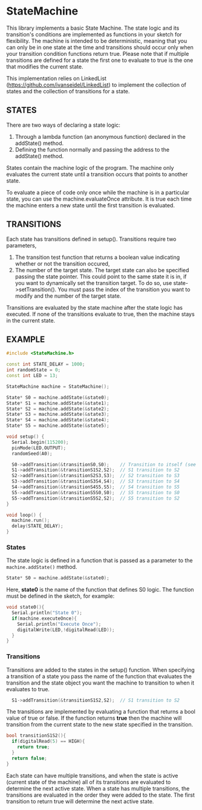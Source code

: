 # StateMachine
This library implements a basic State Machine. The state logic and its transition's conditions are implemented as functions in your sketch for flexibility. The machine is intended to be deterministic, meaning that you can only be in one state at the time and transitions should occur only when your transition condition functions return true. Please note that if multiple transitions are defined for a state the first one to evaluate to true is the one that modifies the current state.

This implementation relies on LinkedList (https://github.com/ivanseidel/LinkedList) to implement the collection of states and the collection of transitions for a state.

## STATES
There are two ways of declaring a state logic:
1. Through a lambda function (an anonymous function) declared in the addState() method.
2. Defining the function normally and passing the address to the addState() method.
 
States contain the machine logic of the program. The machine only evaluates the current state until a transition occurs that points to another state.

To evaluate a piece of code only once while the machine is in a particular state, you can use the machine.evaluateOnce attribute. It is true each time the machine enters a new state until the first transition is evaluated.

## TRANSITIONS
Each state has transitions defined in setup(). Transitions require two parameters, 
1. The transition test function that returns a boolean value indicating whether or not the transition occured, 
2. The number of the target state. The target state can also be specified passing the state pointer. This could point to the same state it is in, if you want to dynamically set the transition target. To do so, use state->setTransition(). You must pass the index of the transition you want to modify and the number of the target state.

Transitions are evaluated by the state machine after the state logic has executed. If none of the transitions evaluate to true, then the machine stays in the current state. 

## EXAMPLE

```c++
#include <StateMachine.h>

const int STATE_DELAY = 1000;
int randomState = 0;
const int LED = 13;

StateMachine machine = StateMachine();

State* S0 = machine.addState(&state0); 
State* S1 = machine.addState(&state1);
State* S2 = machine.addState(&state2);
State* S3 = machine.addState(&state3);
State* S4 = machine.addState(&state4);
State* S5 = machine.addState(&state5);

void setup() {
  Serial.begin(115200);
  pinMode(LED,OUTPUT);
  randomSeed(A0);

  S0->addTransition(&transitionS0,S0);    // Transition to itself (see transition logic for details)
  S1->addTransition(&transitionS1S2,S2);  // S1 transition to S2
  S2->addTransition(&transitionS2S3,S3);  // S2 transition to S3
  S3->addTransition(&transitionS3S4,S4);  // S3 transition to S4
  S4->addTransition(&transitionS4S5,S5);  // S4 transition to S5
  S5->addTransition(&transitionS5S0,S0);  // S5 transition to S0
  S5->addTransition(&transitionS5S2,S2);  // S5 transition to S2
}

void loop() {
  machine.run();
  delay(STATE_DELAY);
}
```

### States

The state logic is defined in a function that is passed as a parameter to the ``` machine.addState() ``` method.

```c++
State* S0 = machine.addState(&state0); 
```
Here, **state0** is the name of the function that defines S0 logic. The function must be defined in the sketch, for example:

```c++
void state0(){
  Serial.println("State 0");
  if(machine.executeOnce){
    Serial.println("Execute Once");
    digitalWrite(LED,!digitalRead(LED));
  }
}
```

### Transitions

Transitions are added to the states in the setup() function. When specifying a transition of a state you pass the name of the function that evaluates the transition and the state object you want the machine to transition to when it evaluates to true.

```c++
  S1->addTransition(&transitionS1S2,S2);  // S1 transition to S2
```

The transitions are implemented by evaluating a function that returns a bool value of true or false. If the function returns **true** then the machine will transition from the current state to the new state specified in the transition.

```c++
bool transitionS1S2(){
  if(digitalRead(5) == HIGH){
    return true;
  }
  return false;
}
```

Each state can have multiple transitions, and when the state is active (current state of the machine) all of its transitions are evaluated to determine the next active state. When a state has multiple transitions, the transitions are evaluated in the order they were added to the state. The first transition to return true will determine the next active state.
